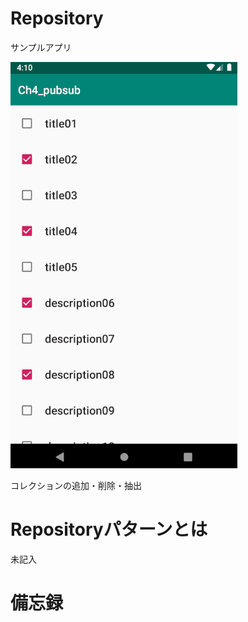 # Repository

サンプルアプリ

![play.gif](./play.gif?raw=true)

コレクションの追加・削除・抽出

# Repositoryパターンとは

未記入

# 備忘録

